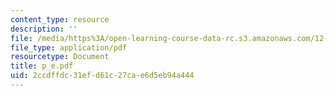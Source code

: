 ```yaml
---
content_type: resource
description: ''
file: /media/https%3A/open-learning-course-data-rc.s3.amazonaws.com/12-102-environmental-earth-science-fall-2005/2ccdffdc31efd61c27cae6d5eb94a444_p_e.pdf
file_type: application/pdf
resourcetype: Document
title: p_e.pdf
uid: 2ccdffdc-31ef-d61c-27ca-e6d5eb94a444
---
```

